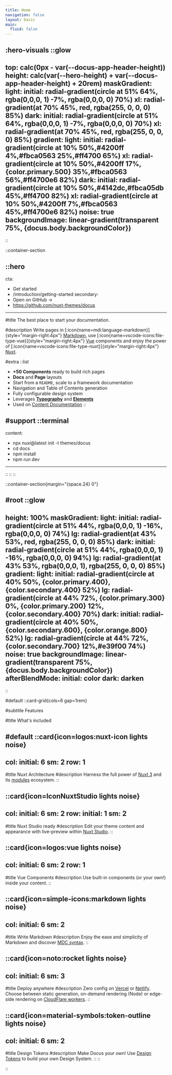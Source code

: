```yaml
---
title: Home
navigation: false
layout: basic
main:
  fluid: false
---
```


:hero-visuals
::glow
---
top: calc(0px - var(--docus-app-header-height))
height: calc(var(--hero-height) + var(--docus-app-header-height) + 20rem) 
maskGradient: 
  light: 
    initial: radial-gradient(circle at 51% 64%, rgba(0,0,0, 1) -7%, rgba(0,0,0, 0) 70%)
    xl: radial-gradient(at 70% 45%, red, rgba(255, 0, 0, 0) 85%)
  dark: 
    initial: radial-gradient(circle at 51% 64%, rgba(0,0,0, 1) -7%, rgba(0,0,0, 0) 70%)
    xl: radial-gradient(at 70% 45%, red, rgba(255, 0, 0, 0) 85%)
gradient:
  light:
    initial: radial-gradient(circle at 10% 50%,#4200ff 4%,#fbca0563 25%,#ff4700 65%)
    xl: radial-gradient(circle at 10% 50%,#4200ff 17%, {color.primary.500} 35%,#fbca0563 56%,#ff4700e6 82%)
  dark:
    initial: radial-gradient(circle at 10% 50%,#4142dc,#fbca05db 45%,#ff4700 82%)
    xl: radial-gradient(circle at 10% 50%,#4200ff 7%,#fbca0563 45%,#ff4700e6 82%)
noise: true
backgroundImage: linear-gradient(transparent 75%, {docus.body.backgroundColor})
---
::

::container-section

::hero
---
cta:
  - Get started
  - /introduction/getting-started
secondary:
  - Open on GitHub →
  - https://github.com/nuxt-themes/docus
---

#title
The best place to start your documentation.

#description
Write pages in [:icon{name=mdi:language-markdown}]{style="margin-right:4px"} [Markdown](https://content.nuxtjs.org), use [:icon{name=vscode-icons:file-type-vue}]{style="margin-right:4px"} [Vue](https://vuejs.org) components and enjoy the power of [:icon{name=vscode-icons:file-type-nuxt}]{style="margin-right:4px"} [Nuxt](https://nuxt.com).

#extra
  ::list
  - **+50 Components** ready to build rich pages
  - **Docs** and **Page** layouts
  - Start from a `README`, scale to a framework documentation
  - Navigation and Table of Contents generation
  - Fully configurable design system
  - Leverages [**Typography**](https://typography.nuxt.space/) and [**Elements**](https://elements.nuxt.dev)
  - Used on [Content Documentation](https://content.nuxtjs.org)
  ::

#support
  ::terminal
  ---
  content:
  - npx nuxi@latest init -t themes/docus
  - cd docs
  - npm install
  - npm run dev
  ---
  :: 
::
::

::container-section{margin="{space.24} 0"}

#root
::glow
---
height: 100%
maskGradient: 
  light: 
    initial: radial-gradient(circle at 51% 44%, rgba(0,0,0, 1) -16%, rgba(0,0,0, 0) 74%)
    lg: radial-gradient(at 43% 53%, red, rgba(255, 0, 0, 0) 85%)
  dark: 
    initial: radial-gradient(circle at 51% 44%, rgba(0,0,0, 1) -16%, rgba(0,0,0, 0) 94%)
    lg: radial-gradient(at 43% 53%, rgba(0,0,0, 1), rgba(255, 0, 0, 0) 85%)
gradient:
  light:
    initial: radial-gradient(circle at 40% 50%, {color.primary.400}, {color.secondary.400} 52%)
    lg: radial-gradient(circle at 44% 72%, {color.primary.300} 0%, {color.primary.200} 12%, {color.secondary.400} 70%)
  dark:
    initial: radial-gradient(circle at 40% 50%, {color.secondary.600}, {color.orange.800} 52%)
    lg: radial-gradient(circle at 44% 72%, {color.secondary.700} 12%,#e39f00 74%)
noise: true
backgroundImage: linear-gradient(transparent 75%, {docus.body.backgroundColor})
afterBlendMode: 
  initial: color
  dark: darken
---
::

#default
::card-grid{cols=6 gap=1rem}

#subtitle
Features

#title
What's included

#default
  ::card{icon=logos:nuxt-icon lights noise}
  ---
  col: 
    initial: 6
    sm: 2
  row: 1
  ---
  #title
  Nuxt Architecture
  #description
  Harness the full power of [Nuxt 3](https://v3.nuxtjs.org) and its [modules](https://modules.nuxtjs.org) ecosystem.
  ::

  ::card{icon=IconNuxtStudio lights noise}
  ---
  col: 
    initial: 6
    sm: 2
  row: 
    initial: 1
    sm: 2
  ---
  #title
  Nuxt Studio ready
  #description
  Edit your theme content and appearance with live-preview within [Nuxt Studio](https://nuxt.studio).
  ::

  ::card{icon=logos:vue lights noise}
  ---
  col: 
    initial: 6
    sm: 2
  row: 1
  ---
  #title
  Vue Components
  #description
  Use built-in components (or your own!) inside your content.
  ::

  ::card{icon=simple-icons:markdown lights noise}
  ---
  col: 
    initial: 6
    sm: 2
  ---
  #title
  Write Markdown
  #description
  Enjoy the ease and simplicity of Markdown and discover [MDC syntax](https://content.nuxtjs.org/guide/writing/mdc).
  ::

  ::card{icon=noto:rocket lights noise}
  ---
  col: 
    initial: 6
    sm: 3
  ---
  #title
  Deploy anywhere
  #description
  Zero config on [Vercel](https://vercel.com) or [Netlify](https://netlify.com). Choose between static generation, on-demand rendering (Node) or edge-side rendering on [CloudFlare workers](https://workers.cloudflare.com).
  ::

  ::card{icon=material-symbols:token-outline lights noise}
  ---
  col: 
    initial: 6
    sm: 2
  ---

  #title
  Design Tokens
  #description
  Make Docus your own! Use [Design Tokens](https://pinceau.dev/configuration/design-tokens) to build your own Design System.
  ::
::

::